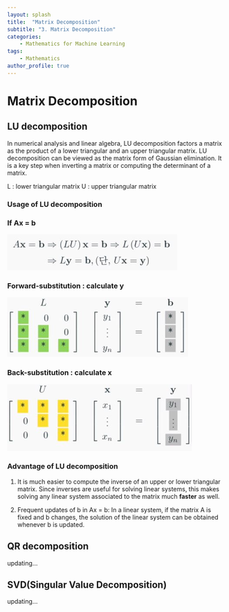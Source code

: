 ```yaml
---
layout: splash
title:  "Matrix Decomposition"
subtitle: "3. Matrix Decomposition"
categories:
    - Mathematics for Machine Learning
tags:
    - Mathematics
author_profile: true
---
```


# Matrix Decomposition

## LU decomposition
In numerical analysis and linear algebra, LU decomposition factors a matrix as the product of a lower triangular and an upper triangular matrix. LU decomposition can be viewed as the matrix form of Gaussian elimination. It is a key step when inverting a matrix or computing the determinant of a matrix.



L : lower triangular matrix
U : upper triangular matrix

### Usage of LU decomposition
### If Ax = b

 ![image](./images/2021-05-03-Matrix%20Decompositon/Ax=b.JPG)

### Forward-substitution : calculate y

![L](./images/2021-05-03-Matrix%20Decompositon/L.JPG)

### Back-substitution : calculate x

![U](images/2021-05-03-Matrix%20Decompositon/U.JPG)


### Advantage of LU decomposition
1. It is much easier to compute the inverse of an upper or lower triangular matrix. Since inverses are useful for solving linear systems, this makes solving any linear system associated to the matrix much **faster** as well.

2. Frequent updates of b in Ax = b: In a linear system, if the matrix A is fixed and b changes, the solution of the linear system can be obtained whenever b is updated.

## QR decomposition
updating...

## SVD(Singular Value Decomposition)
updating...


